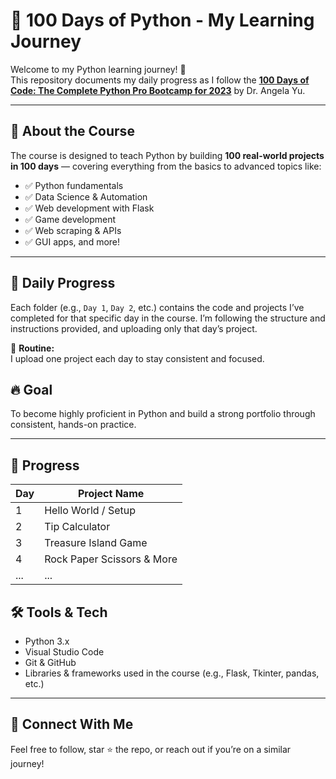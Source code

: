 # 🐍 100 Days of Python - My Learning Journey

Welcome to my Python learning journey! 🚀  
This repository documents my daily progress as I follow the **[100 Days of Code: The Complete Python Pro Bootcamp for 2023](https://www.udemy.com/course/100-days-of-code/)** by Dr. Angela Yu.

---

## 📘 About the Course

The course is designed to teach Python by building **100 real-world projects in 100 days** — covering everything from the basics to advanced topics like:

- ✅ Python fundamentals  
- ✅ Data Science & Automation  
- ✅ Web development with Flask  
- ✅ Game development  
- ✅ Web scraping & APIs  
- ✅ GUI apps, and more!

---

## 📅 Daily Progress

Each folder (e.g., `Day 1`, `Day 2`, etc.) contains the code and projects I’ve completed for that specific day in the course. I’m following the structure and instructions provided, and uploading only that day’s project.

📌 **Routine:**  
I upload one project each day to stay consistent and focused.

## 🔥 Goal

To become highly proficient in Python and build a strong portfolio through consistent, hands-on practice.

---

## 📅 Progress

| Day | Project Name                  |
|-----|-------------------------------|
| 1   | Hello World / Setup           |
| 2   | Tip Calculator                |
| 3   | Treasure Island Game          |
| 4   | Rock Paper Scissors & More    |
| ... | ...                           |

## 🛠 Tools & Tech

- Python 3.x
- Visual Studio Code
- Git & GitHub
- Libraries & frameworks used in the course (e.g., Flask, Tkinter, pandas, etc.)

---

## 🙌 Connect With Me

Feel free to follow, star ⭐ the repo, or reach out if you’re on a similar journey!
